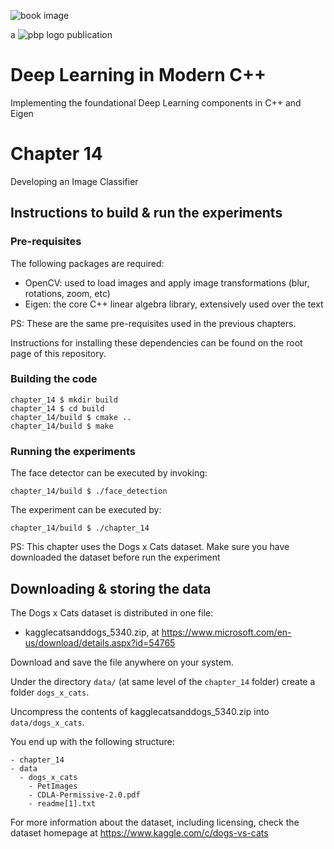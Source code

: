 ![book image](../media/book-image.png)

a ![pbp logo](../media/pbp.png) publication

# Deep Learning in Modern C++
Implementing the foundational Deep Learning components in C++ and Eigen

# Chapter 14
Developing an Image Classifier

## Instructions to build & run the experiments

### Pre-requisites

The following packages are required:

- OpenCV: used to load images and apply image transformations (blur, rotations, zoom, etc)
- Eigen: the core C++ linear algebra library, extensively used over the text

PS: These are the same pre-requisites used in the previous chapters.

Instructions for installing these dependencies can be found on the root page of this repository.

### Building the code

```
chapter_14 $ mkdir build
chapter_14 $ cd build
chapter_14/build $ cmake ..
chapter_14/build $ make
```

### Running the experiments

The face detector can be executed by invoking:

```
chapter_14/build $ ./face_detection
```

The experiment can be executed by:

```
chapter_14/build $ ./chapter_14
```

PS: This chapter uses the Dogs x Cats dataset. Make sure you have downloaded the dataset before run the experiment

## Downloading & storing the data

The Dogs x Cats dataset is distributed in one file:

- kagglecatsanddogs_5340.zip, at https://www.microsoft.com/en-us/download/details.aspx?id=54765

Download and save the file anywhere on your system.

Under the directory `data/` (at same level of the `chapter_14` folder) create a folder `dogs_x_cats`.

Uncompress the contents of kagglecatsanddogs_5340.zip into `data/dogs_x_cats`.

You end up with the following structure:

```
- chapter_14
- data
  - dogs_x_cats
    - PetImages
    - CDLA-Permissive-2.0.pdf
    - readme[1].txt
```

For more information about the dataset, including licensing, check the dataset homepage at https://www.kaggle.com/c/dogs-vs-cats
